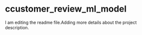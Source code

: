 # ccustomer_review_ml_model
I am editing the readme file.Adding more details about the project description.
